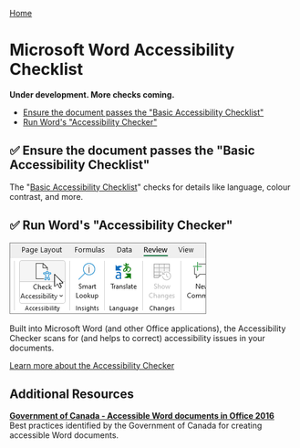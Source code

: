 [Home](https://cityssm.github.io/accessibility-toolbox/)

# Microsoft Word Accessibility Checklist

**Under development. More checks coming.**

- [Ensure the document passes the "Basic Accessibility Checklist"](#-ensure-the-document-passes-the-basic-accessibility-checklist)
- [Run Word's "Accessibility Checker"](#-run-words-accessibility-checker)

## ✅ Ensure the document passes the "Basic Accessibility Checklist"

The "[Basic Accessibility Checklist](../basicAccessibilityChecklist/README.md)"
checks for details like language, colour contrast, and more.

## ✅ Run Word's "Accessibility Checker"

![Accessibility Checker](./accessibilityChecker.png)

Built into Microsoft Word (and other Office applications), the Accessibility Checker
scans for (and helps to correct) accessibility issues in your documents.

[Learn more about the Accessibility Checker](https://support.microsoft.com/en-us/office/improve-accessibility-with-the-accessibility-checker-a16f6de0-2f39-4a2b-8bd8-5ad801426c7f)

## Additional Resources

[**Government of Canada - Accessible Word documents in Office 2016**](https://a11y.canada.ca/en/accessible-word-documents-in-office-2016/)<br />
Best practices identified by the Government of Canada for creating
accessible Word documents.
